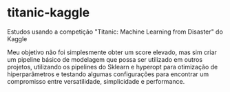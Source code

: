 # titanic-kaggle
Estudos usando a competição  "Titanic: Machine Learning from Disaster" do Kaggle

Meu objetivo não foi simplesmente obter um score elevado, mas sim criar um pipeline básico de modelagem que possa ser utilizado em outros projetos, utilizando os pipelines do Sklearn e hyperopt para otimização de hiperparâmetros e testando algumas configurações para encontrar um compromisso entre versatilidade, simplicidade e performance.
